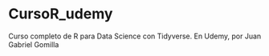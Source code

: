 # CursoR_udemy
Curso completo de R para Data Science con Tidyverse. En Udemy, por Juan Gabriel Gomilla
